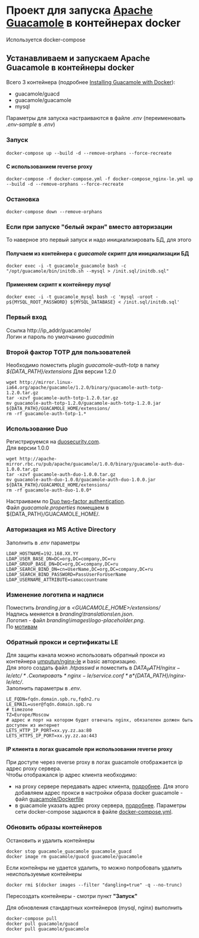 # Проект для запуска [Apache Guacamole](https://guacamole.apache.org/) в контейнерах docker
Используется docker-compose

## Устанавливаем и запускаем Apache Guacamole в контейнеры docker
Всего 3 контейнера (подробнее [Installing Guacamole with Docker](https://guacamole.apache.org/doc/gug/guacamole-docker.html)):  
- guacamole/guacd  
- guacamole/guacamole  
- mysql  

Параметры для запуска настраиваются в файле *.env* (переименовать *.env-sample* в *.env*)  

### Запуск  
####  
```
docker-compose up --build -d --remove-orphans --force-recreate
```
#### С использованием reverse proxy
```shell
docker-compose -f docker-compose.yml -f docker-compose_nginx-le.yml up --build -d --remove-orphans --force-recreate
```

### Остановка  
```
docker-compose down --remove-orphans
```

### Если при запуске "белый экран" вместо авторизации  
То наверное это первый запуск и надо инициализировать БД, для этого  
#### Получаем из контейнера с *guacamole*  скрипт для инициализации БД  
```
docker exec -i -t guacamole_guacamole bash -c "/opt/guacamole/bin/initdb.sh --mysql > /init.sql/initdb.sql"
```
#### Применяем скрипт к контейнеру *mysql*  
```
docker exec -i -t guacamole_mysql bash -c 'mysql -uroot -p${MYSQL_ROOT_PASSWORD} ${MYSQL_DATABASE} < /init.sql/initdb.sql'
```

### Первый вход 
Ссылка http://ip_addr/guacamole/   
Логин и пароль по умолчанию *guacadmin*  

### Второй фактор TOTP для пользователей
Необходимо поместить plugin *guacamole-auth-totp* в папку *${DATA_PATH}/extensions*
Для версии 1.2.0
```
wget http://mirror.linux-ia64.org/apache/guacamole/1.2.0/binary/guacamole-auth-totp-1.2.0.tar.gz
tar -xzvf guacamole-auth-totp-1.2.0.tar.gz
mv guacamole-auth-totp-1.2.0/guacamole-auth-totp-1.2.0.jar ${DATA_PATH}/GUACAMOLE_HOME/extensions/
rm -rf guacamole-auth-totp-1.*
```

### Использование Duo
Регистрируемся на [duosecurity.com](https://duosecurity.com/).  
Для версии 1.0.0  
```
wget http://apache-mirror.rbc.ru/pub/apache/guacamole/1.0.0/binary/guacamole-auth-duo-1.0.0.tar.gz
tar -xzvf guacamole-auth-duo-1.0.0.tar.gz
mv guacamole-auth-duo-1.0.0/guacamole-auth-duo-1.0.0.jar ${DATA_PATH}/GUACAMOLE_HOME/extensions/
rm -rf guacamole-auth-duo-1.0.0*
```
Настраиваем по [Duo two-factor authentication](http://guacamole.apache.org/doc/gug/duo-auth.html).  
Файл *guacamole.properties* помещаем в ${DATA_PATH}/GUACAMOLE_HOME/.  

### Авторизация из MS Active Directory
Заполнить в *.env* параметры
```
LDAP_HOSTNAME=192.168.XX.YY
LDAP_USER_BASE_DN=DC=org,DC=company,DC=ru
LDAP_GROUP_BASE_DN=DC=org,DC=company,DC=ru
LDAP_SEARCH_BIND_DN=cn=UserName,DC=org,DC=company,DC=ru
LDAP_SEARCH_BIND_PASSWORD=PassUserForUserName
LDAP_USERNAME_ATTRIBUTE=samaccountname
```

### Изменение логотипа и надписи
Поместить *branding.jar* в *<GUACAMOLE_HOME>/extensions/*  
Надпись меняется в *branding\translations\en.json*.  
Логотип - файл *branding\images\logo-placeholder.png*.  
По [мотивам](https://github.com/Zer0CoolX/guacamole-customize-loginscreen-extension)

### Обратный прокси и сертификаты LE
Для защиты канала можно использовать обратный прокси из контейнера [umputun/nginx-le](https://github.com/nginx-le/nginx-le) и basic авторизацию.  
Для этого создать файл *.htpasswd* и поместить в *${DATA_PATH}/nginx-le/etc/*.  
Скопировать *nginx-le/service.conf* в *${DATA_PATH}/nginx-le/etc/*.  
Заполнить параметры в *.env*.  
```
LE_FQDN=fqdn.domain.spb.ru,fqdn2.ru
LE_EMAIL=user@fqdn.domain.spb.ru
# timezone
TZ=Europe/Moscow
# адрес и порт на котором будет отвечать nginx, обязателен должен быть доступен из интернет
LETS_HTTP_IP_PORT=xx.yy.zz.aa:80
LETS_HTTPS_IP_PORT=xx.yy.zz.aa:443
```
#### IP клиента в логах guacamole при использовании reverse proxy
При доступе через reverse proxy в логах guacamole отображается ip адрес proxy сервера.  
Чтобы отображался ip адрес клиента необходимо:  
- на proxy сервере передавать адрес клиента, [подробнее](https://guacamole.apache.org/doc/gug/proxying-guacamole.html#proxying-with-nginx). Для этого добавляем адрес прокси в настройки образа docker guacamole - файл [guacamole/Dockerfile](guacamole/Dockerfile)  
- в guacamole указать адрес proxy сервера, [подробнее](https://guacamole.apache.org/doc/gug/proxying-guacamole.html#tomcat-remote-ip). Параметры сети docker-compose задаются в файле [docker-compose.yml](/docker-compose.yml).  

### Обновить образы контейнеров
Остановить и удалить контейнеры  
```
docker stop guacamole_guacamole guacamole_guacd
docker image rm guacamole/guacd guacamole/guacamole
```
Если контейнры не удается удалить, то можно попробовать удалить неиспользуемые контейнеры  
```
docker rmi $(docker images --filter "dangling=true" -q --no-trunc)
```
Пересоздать контейнеры - смотри пункт **"Запуск"**  

Для обновления стандартных контейнеров (mysql, nginx) выполнить  
```
docker-compose pull
docker pull guacamole/guacd
docker pull guacamole/guacamole

```
